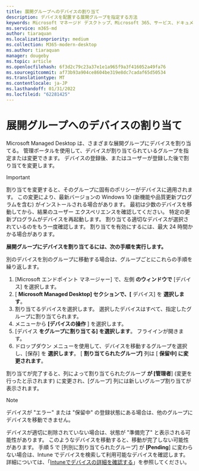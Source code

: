 ```yaml
---
title: 展開グループへのデバイスの割り当て
description: デバイスを配置する展開グループを指定する方法
keywords: Microsoft マネージド デスクトップ、Microsoft 365、サービス、ドキュメント
ms.service: m365-md
author: tiaraquan
ms.localizationpriority: medium
ms.collection: M365-modern-desktop
ms.author: tiaraquan
manager: dougeby
ms.topic: article
ms.openlocfilehash: 6f3d2c79c23a37e1e1a965f9a3f416052a49fa76
ms.sourcegitcommit: af73b93a904ce8604be319e8dc7cadaf65d50534
ms.translationtype: MT
ms.contentlocale: ja-JP
ms.lasthandoff: 01/31/2022
ms.locfileid: "62281425"
---
```

# <a name="assign-devices-to-a-deployment-group"></a>展開グループへのデバイスの割り当て

Microsoft Managed Desktop は、さまざまな展開グループにデバイスを割り当てる。 管理ポータルを使用して、デバイスが割り当てられているグループを指定または変更できます。 デバイスの登録後、またはユーザーが登録した後で割り当てを変更します。

> [!IMPORTANT]
> 割り当てを変更すると、そのグループに固有のポリシーがデバイスに適用されます。 この変更により、最新バージョンの Windows 10 (新機能や品質更新プログラムを含む) がインストールされる場合があります。 最初は少数のデバイスを移動してから、結果のユーザー エクスペリエンスを確認してください。 特定の更新プログラムがデバイスを再起動します。 割り当てる適切なデバイスが選択されているのをもう一度確認します。 割り当てを有効にするには、最大 24 時間かかる場合があります。

**展開グループにデバイスを割り当てるには、次の手順を実行します。**

別のデバイスを別のグループに移動する場合は、グループごとにこれらの手順を繰り返します。

1. [Microsoft エンドポイント マネージャー] で、左側 **のウィンドウで** [デバイス] を選択します。
1. [ **Microsoft Managed Desktop] セクションで、[** デバイス] を **選択します**。
1. 割り当てるデバイスを選択します。 選択したデバイスはすべて、指定したグループに割り当てられます。
1. メニューから **[デバイスの操作** ] を選択します。
1. [デバイス **をグループに割り当てる] を選択します**。 フライインが開きます。
1. ドロップダウン メニューを使用して、デバイスを移動するグループを選択し、[保存] を **選択します**。 [ **割り当てられたグループ]** 列は [ **保留中] に変更されます**。

割り当てが完了すると、列によって割り当てられたグループ **が [管理者**] (変更を行ったと示されます) に変更され、[グループ] 列には新しいグループ割り当てが表示されます。

> [!NOTE]
> デバイスが "エラー" または "保留中" の登録状態にある場合は、他のグループにデバイスを移動できません。
>
>デバイスが適切に削除されていない場合は、状態が "準備完了" と表示される可能性があります。 このようなデバイスを移動すると、移動が完了しない可能性があります。 手順 5 で [列別に割り当てられたグループ] が **[Pending**] に変わらない場合は、Intune でデバイスを検索して利用可能なデバイスを確認します。 詳細については、「[Intuneでデバイスの詳細を確認する](/mem/intune/remote-actions/device-inventory)」を参照してください。
